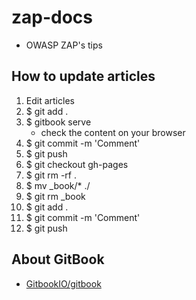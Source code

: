zap-docs
========

- OWASP ZAP's tips

How to update articles
-----

1. Edit articles
2.  $ git add .
3. $ gitbook serve
    * check the content on your browser
4. $ git commit -m 'Comment'
5. $ git push
6. $ git checkout gh-pages
7. $ git rm -rf .
8. $ mv _book/* ./
9. $ git rm _book
10. $ git add .
11. $ git commit -m 'Comment'
12. $ git push

About GitBook
-----
- [GitbookIO/gitbook](https://github.com/GitbookIO/gitbook)
